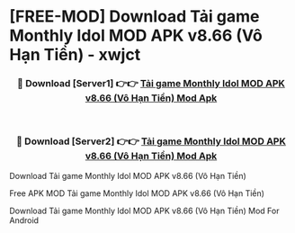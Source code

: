 # [FREE-MOD] Download Tải game Monthly Idol MOD APK v8.66 (Vô Hạn Tiền) - xwjct


<div align="center">
<h3>🔴 Download [Server1] 👉👉 <a href="https://apk-comot.site?title=Tải_game_Monthly_Idol_MOD_APK_v8.66_(Vô_Hạn_Tiền)">Tải game Monthly Idol MOD APK v8.66 (Vô Hạn Tiền) Mod Apk</a></h3><br>

<h3>🔴 Download [Server2] 👉👉 <a href="https://apk-comot.site?title=Tải_game_Monthly_Idol_MOD_APK_v8.66_(Vô_Hạn_Tiền)">Tải game Monthly Idol MOD APK v8.66 (Vô Hạn Tiền) Mod Apk</a></h3>
</div>



Download Tải game Monthly Idol MOD APK v8.66 (Vô Hạn Tiền) 

Free APK MOD Tải game Monthly Idol MOD APK v8.66 (Vô Hạn Tiền) 

Download Tải game Monthly Idol MOD APK v8.66 (Vô Hạn Tiền) Mod For Android
